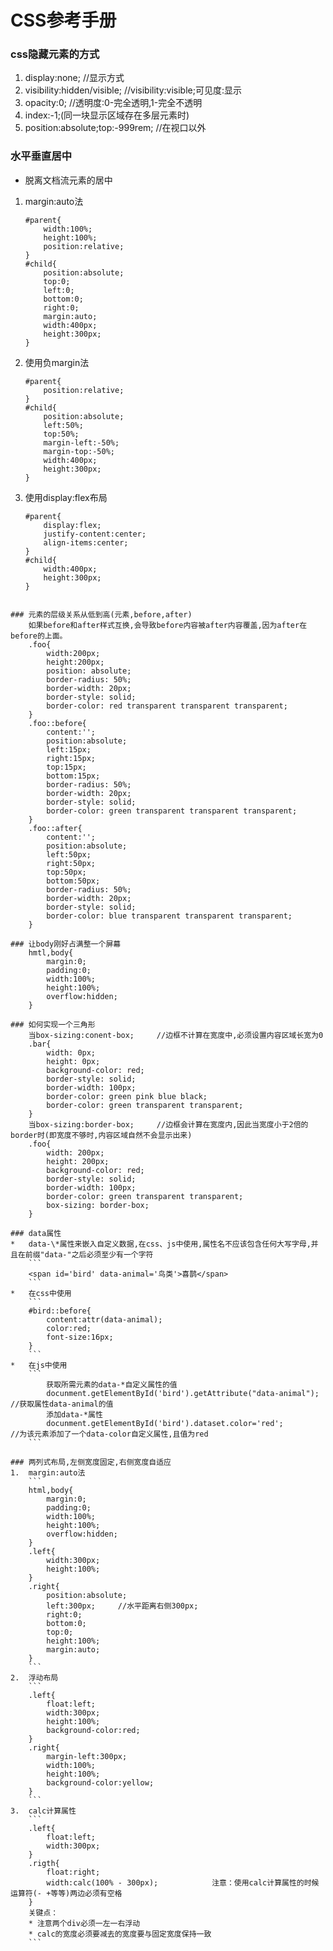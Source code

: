 # 	CSS参考手册

### css隐藏元素的方式
1.  display:none;					//显示方式	
2.  visibility:hidden/visible;   	//visibility:visible;可见度:显示
3.  opacity:0;    					//透明度:0-完全透明,1-完全不透明
4.  index:-1;(同一块显示区域存在多层元素时)
5.  position:absolute;top:-999rem;  //在视口以外

### 水平垂直居中
*	脱离文档流元素的居中
1.  margin:auto法
	```
	#parent{
		width:100%;
		height:100%;
		position:relative;
	}
	#child{
		position:absolute;
		top:0;
		left:0;
		bottom:0;
		right:0;
		margin:auto;
		width:400px;
		height:300px;
	}
	```
2. 	使用负margin法
	```
	#parent{
		position:relative;	
	}
	#child{
		position:absolute;
		left:50%;
		top:50%;
		margin-left:-50%;
		margin-top:-50%;
		width:400px;
		height:300px;
	}
	```
3. 	使用display:flex布局
	```
	#parent{
		display:flex;
		justify-content:center;
		align-items:center;
	}
	#child{
		width:400px;
		height:300px;
	}
```

### 元素的层级关系从低到高(元素,before,after)
	如果before和after样式互换,会导致before内容被after内容覆盖,因为after在before的上面。
	.foo{
		width:200px;
		height:200px;			
		position: absolute;
		border-radius: 50%;
		border-width: 20px;
		border-style: solid;			
		border-color: red transparent transparent transparent;
	}
	.foo::before{
		content:'';
		position:absolute;
		left:15px;
		right:15px;
		top:15px;
		bottom:15px;			
		border-radius: 50%;
		border-width: 20px;
		border-style: solid;			
		border-color: green transparent transparent transparent;
	}	
	.foo::after{
		content:'';
		position:absolute;
		left:50px;
		right:50px;
		top:50px;
		bottom:50px;			
		border-radius: 50%;
		border-width: 20px;
		border-style: solid;			
		border-color: blue transparent transparent transparent;
	}

### 让body刚好占满整一个屏幕
	hmtl,body{
		margin:0;
		padding:0;
		width:100%;
		height:100%;
		overflow:hidden;
	}

### 如何实现一个三角形
	当box-sizing:conent-box; 	//边框不计算在宽度中,必须设置内容区域长宽为0
	.bar{		
		width: 0px;
		height: 0px;
		background-color: red;
		border-style: solid;		
		border-width: 100px;
		border-color: green pink blue black;
		border-color: green transparent transparent;		
	}
	当box-sizing:border-box;		//边框会计算在宽度内,因此当宽度小于2倍的border时(即宽度不够时,内容区域自然不会显示出来)
	.foo{
		width: 200px;
		height: 200px;
		background-color: red;
		border-style: solid;
		border-width: 100px;
		border-color: green transparent transparent;
		box-sizing: border-box;
	}

### data属性	
*	data-\*属性来嵌入自定义数据,在css、js中使用,属性名不应该包含任何大写字母,并且在前缀"data-"之后必须至少有一个字符
	```
	<span id='bird' data-animal='鸟类'>喜鹊</span>
	```	
*	在css中使用
	```
	#bird::before{
		content:attr(data-animal);
		color:red;
		font-size:16px;		
	}
	```
* 	在js中使用
	```
		获取所需元素的data-*自定义属性的值
		docunment.getElementById('bird').getAttribute("data-animal");   //获取属性data-animal的值
		添加data-*属性
		docunment.getElementById('bird').dataset.color='red';			//为该元素添加了一个data-color自定义属性,且值为red
	```

### 两列式布局,左侧宽度固定,右侧宽度自适应
1.  margin:auto法
	```
	html,body{
		margin:0;
		padding:0;
		width:100%;
		height:100%;
		overflow:hidden;
	}
	.left{
		width:300px;
		height:100%;		
	}
	.right{
		position:absolute;
		left:300px;		//水平距离右侧300px;
		right:0;
		bottom:0;
		top:0;
		height:100%;
		margin:auto;
	}
	```
2.  浮动布局
	```
	.left{
		float:left;
		width:300px;
		height:100%;
		background-color:red;
	}
	.right{
		margin-left:300px;
		width:100%;
		height:100%;
		background-color:yellow;
	}
	```
3.  calc计算属性
	```
	.left{
		float:left;
		width:300px;
	}
	.rigth{
		float:right;
		width:calc(100% - 300px);            注意：使用calc计算属性的时候 运算符(- +等等)两边必须有空格 
	}
	关键点： 
	* 注意两个div必须一左一右浮动
	* calc的宽度必须要减去的宽度要与固定宽度保持一致
	```

	

